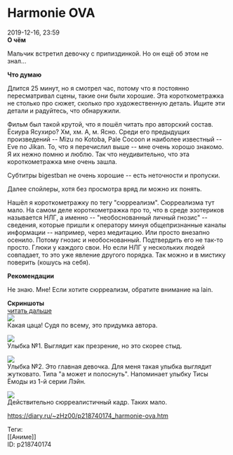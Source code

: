Harmonie OVA
=============

   
 2019-12-16, 23:59   
   **О чём**    
   
 Мальчик встретил девочку с припиздинкой. Но он ещё об этом не знал...   
   
  **Что думаю**    
   
 Длится 25 минут, но я смотрел час, потому что я постоянно пересматривал сцены, такие они были хорошие. Эта короткометражка не столько про сюжет, сколько про художественную деталь. Ищите эти детали и радуйтесь, что обнаружили.   
   
 Фильм был такой крутой, что я пошёл читать про авторский состав. Ёсиура Ясухиро? Хм, хм. А, м. Ясно. Среди его предыдущих произведений -- Mizu no Kotoba, Pale Cocoon и наиболее известный -- Eve no Jikan. То, что я перечислил выше -- мне очень хорошо знакомо. Я их нежно помню и люблю. Так что неудивительно, что эта короткометражка мне очень зашла.   
   
 Субтитры bigestban не очень хорошие -- есть неточности и пропуски.   
   
 Далее спойлеры, хотя без просмотра вряд ли можно их понять.   
   
 Нашёл я короткометражку по тегу "сюрреализм". Сюрреализма тут мало. На самом деле короткометражка про то, что в среде эзотериков называется НЛГ, а именно -- "необоснованный личный гнозис" -- сведения, которые пришли к оператору минуя общепризнанные каналы информации -- например, через медитацию. Или просто внезапно осенило. Потому гнозис и необоснованный. Подтвердить его не так-то просто. Глюки у каждого свои. Но если НЛГ у нескольких людей совпадает, то это уже явление другого порядка. Так можно и в мистику поверить (кошусь на себя).   
   
  **Рекомендации**    
   
 Не знаю. Мне! Если хотите сюрреализм, обратите внимание на lain.   
   
  **Скриншоты**    
  [читать дальше](https://zHz00.diary.ru/p218740174.htm?index=1#linkmore218740174m1)       
  [![](https://i.imgur.com/sWXVofdl.jpg)](https://i.imgur.com/sWXVofd.jpg)    
 Какая цаца! Судя по всему, это придумка автора.   
   
  [![](https://i.imgur.com/6P5uBi8l.jpg)](https://i.imgur.com/6P5uBi8.jpg)    
 Улыбка №1. Выглядит как презрение, но это скорее стыд.   
   
  [![](https://i.imgur.com/GnOmF5Sl.jpg)](https://i.imgur.com/GnOmF5S.jpg)    
 Улыбка №2. Это главная девочка. Для меня такая улыбка выглядит жутковато. Типа "а может и полоснуть". Напоминает улыбку Тисы Ёмоды из 1-й серии Лэйн.   
   
  [![](https://i.imgur.com/HStpWZEl.jpg)](https://i.imgur.com/HStpWZE.jpg)    
 Действительно сюрреалистичный кадр. Таких мало.   
      
    
 <https://diary.ru/~zHz00/p218740174_harmonie-ova.htm>   
   
 Теги:   
 [[Аниме]]   
 ID: p218740174